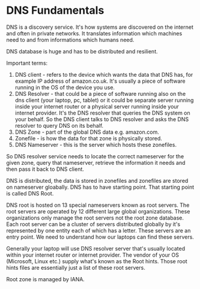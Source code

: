 <h1>DNS Fundamentals</h1>

DNS is a discovery service. It's how systems are discovered on the internet and often in private networks. It translates information which machines need to and from informations which humans need.

DNS database is huge and has to be distributed and resilient.

Important terms:

1) DNS client - refers to the device which wants the data that DNS has, for example IP address of amazon.co.uk. It's usually a piece of software running in the OS of the device you use.
2) DNS Resolver - that could be a piece of software running also on the dns client (your laptop, pc, tablet) or it could be separate server running inside your internet router or a physical server running inside your internet provider. It's the DNS resolver that queries the DNS system on your behalf. So the DNS client talks to DNS resolver and asks the DNS resolver to query DNS on its behalf.
3) DNS Zone - part of the global DNS data e.g. amazon.com.
4) Zonefile - is how the data for that zone is physically stored.
5) DNS Nameserver - this is the server which hosts these zonefiles.

So DNS resolver service needs to locate the correct nameserver for the given zone, query that nameserver, retrieve the information it needs and then pass it back to DNS client.

DNS is distributed, the data is stored in zonefiles and zonefiles are stored on nameserver gloabally. DNS has to have starting point. That starting point is called DNS Root.

DNS root is hosted on 13 special nameservers known as root servers. The root servers are operated by 12 different large global organizations. These organizations only manage the root servers not the root zone database. Each root server can be a cluster of servers distributed globally by it's represented by one entity each of which has a letter. These servers are an entry point. We need to understand how our laptops can find these servers.

Generally your laptop will use DNS resolver server that's usually located within your internet router or internet provider. The vendor of your OS (Microsoft, Linux etc.) supply what's known as the Root hints. Those root hints files are essentially just a list of these root servers.

Root zone is managed by IANA.

